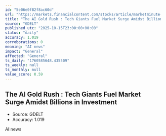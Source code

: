 ```yaml
---
id: "5e06e0f82f8ac60d"
url: "https://markets.financialcontent.com/stocks/article/marketminute-2025-10-15-the-ai-gold-rush-tech-giants-fuel-market-surge-amidst-billions-in-investment"
title: "The AI Gold Rush : Tech Giants Fuel Market Surge Amidst Billions in Investment"
source: "GDELT"
published_utc: "2025-10-15T23:00:00+00:00"
status: "daily"
accuracy: 1.019
corroborations: 0
meaning: "AI news"
impact: "General"
affected: "General"
ts_daily: "1760585648.435509"
ts_weekly: null
ts_monthly: null
value_score: 0.59
---
```

## The AI Gold Rush : Tech Giants Fuel Market Surge Amidst Billions in Investment

- Source: GDELT
- Accuracy: 1.019

AI news
